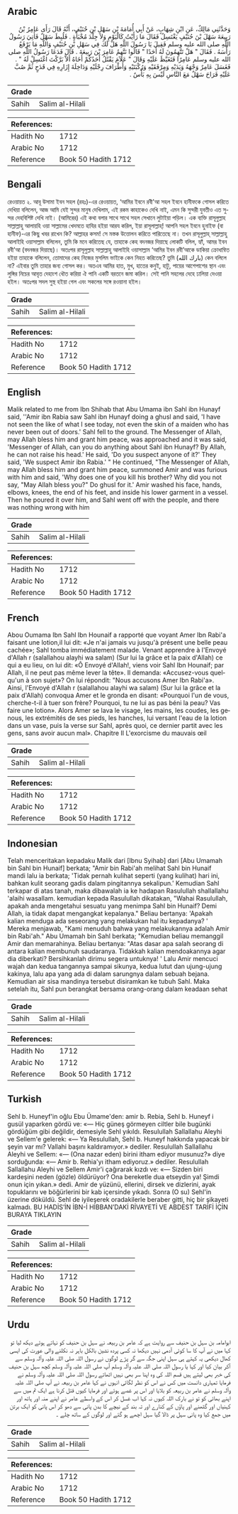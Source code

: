 ## Arabic


<div dir="rtl" lang="ar" style={{fontSize:'larger',backgroundColor:'#f8f9fa',padding:20}}>
وَحَدَّثَنِي مَالِكٌ، عَنِ ابْنِ شِهَابٍ، عَنْ أَبِي أُمَامَةَ بْنِ سَهْلِ بْنِ حُنَيْفٍ، أَنَّهُ قَالَ رَأَى عَامِرُ بْنُ رَبِيعَةَ سَهْلَ بْنَ حُنَيْفٍ يَغْتَسِلُ فَقَالَ مَا رَأَيْتُ كَالْيَوْمِ وَلاَ جِلْدَ مُخْبَأَةٍ ‏.‏ فَلُبِطَ سَهْلٌ فَأُتِيَ رَسُولُ اللَّهِ صلى الله عليه وسلم فَقِيلَ يَا رَسُولَ اللَّهِ هَلْ لَكَ فِي سَهْلِ بْنِ حُنَيْفٍ وَاللَّهِ مَا يَرْفَعُ رَأْسَهُ ‏.‏ فَقَالَ ‏"‏ هَلْ تَتَّهِمُونَ لَهُ أَحَدًا ‏"‏ قَالُوا نَتَّهِمُ عَامِرَ بْنَ رَبِيعَةَ ‏.‏ قَالَ فَدَعَا رَسُولُ اللَّهِ صلى الله عليه وسلم عَامِرًا فَتَغَيَّظَ عَلَيْهِ وَقَالَ ‏"‏ عَلاَمَ يَقْتُلُ أَحَدُكُمْ أَخَاهُ أَلاَّ بَرَّكْتَ اغْتَسِلْ لَهُ ‏"‏ ‏.‏ فَغَسَلَ عَامِرٌ وَجْهَهُ وَيَدَيْهِ وَمِرْفَقَيْهِ وَرُكْبَتَيْهِ وَأَطْرَافَ رِجْلَيْهِ وَدَاخِلَةَ إِزَارِهِ فِي قَدَحٍ ثُمَّ صُبَّ عَلَيْهِ فَرَاحَ سَهْلٌ مَعَ النَّاسِ لَيْسَ بِهِ بَأْسٌ ‏.‏
</div>
<div style={{backgroundColor:'#f8f9fa',padding:20, marginBottom: 10}}><table> <thead> <tr> <th>Grade</th> <th></th> </tr> </thead> <tbody> <tr><td>Sahih</td><td>Salim al-Hilali</td></tr></tbody></table><table> <thead> <tr> <th>References:</th> <th></th> </tr> </thead> <tbody><tr><td>Hadith No</td><td>1712</td></tr><tr><td>Arabic No</td><td>1712</td></tr><tr><td>Reference</td><td>Book 50 Hadith 1712</td></tr></tbody></table></div>

## Bengali


<div dir="ltr" lang="bn" style={{fontSize:'larger',backgroundColor:'#f8f9fa',padding:20}}>
রেওয়ায়ত ২. আবূ উসামা ইবন সহল (রহঃ)-এর রেওয়ায়ত, ‘আমির ইবনে রবী'আ সহল ইবনে হানীফকে গোসল করিতে দেখিয়া বলিলেন, আজ আমি যেই সুন্দর মানুষ দেখিলাম, এই রকম কাহাকেও দেখি নাই, এমন কি সুন্দরী যুবতীও এত সুন্দর দেহবিশিষ্ট দেখি নাই। (আমিরের) এই কথা বলার সাথে সাথে সহল সেখানে লুটাইয়া পড়িল। এক ব্যক্তি রাসূলুল্লাহ সাল্লাল্লাহু আলায়হি ওয়া সাল্লামের খেদমতে হাযির হইয়া আরয করিল, ইয়া রাসূলাল্লাহ্! আপনি সহল ইবনে হুনাইফ (বা হানীফ)-এর কিছু খবর রাখেন কি? আল্লাহর কসম! সে মস্তক উত্তোলন করিতে পারিতেছে না। তখন রাসূলুল্লাহ্ সাল্লাল্লাহু আলাইহি ওয়াসাল্লাম বলিলেন, তুমি কি মনে করিতেছ যে, তাহাকে কেহ বদনজর দিয়াছে লোকটি বলিল, হ্যাঁ, আমর ইবন রবী'আ (বদনজর দিয়াছে)। অতঃপর রাসূলুল্লাহ সাল্লাল্লাহু আলাইহি ওয়াসাল্লাম ‘আমির ইবন রবী’আকে ডাকিয়া ক্রোধান্বিত হইয়া তাহাকে বলিলেন, তোমাদের কেহ নিজের মুসলিম ভাইকে কেন নিহত করিতেছ? তুমি (بارك الله) কেন বলিলে না? এইবার তুমি তাহার জন্য গোসল কর। অতএব আমির হাত, মুখ, হাতের কনুই, হাটু, পায়ের আশেপাশের স্থান এবং লুঙ্গির নিচের আবৃত দেহাংশ ধৌত করিয়া ঐ পানি একটি বরতনে জমা করিল। সেই পানি সহলের দেহে ঢালিয়া দেওয়া হইল। অতঃপর সদল সুস্থ হইয়া গেল এবং সকলের সঙ্গে রওয়ানা হইল।
</div>
<div style={{backgroundColor:'#f8f9fa',padding:20, marginBottom: 10}}><table> <thead> <tr> <th>Grade</th> <th></th> </tr> </thead> <tbody> <tr><td>Sahih</td><td>Salim al-Hilali</td></tr></tbody></table><table> <thead> <tr> <th>References:</th> <th></th> </tr> </thead> <tbody><tr><td>Hadith No</td><td>1712</td></tr><tr><td>Arabic No</td><td>1712</td></tr><tr><td>Reference</td><td>Book 50 Hadith 1712</td></tr></tbody></table></div>

## English


<div dir="ltr" lang="en" style={{fontSize:'larger',backgroundColor:'#f8f9fa',padding:20}}>
Malik related to me from Ibn Shihab that Abu Umama ibn Sahl ibn Hunayf said, ''Amir ibn Rabia saw Sahl ibn Hunayf doing a ghusl and said, 'I have not seen the like of what I see today, not even the skin of a maiden who has never been out of doors.' Sahl fell to the ground. The Messenger of Allah, may Allah bless him and grant him peace, was approached and it was said, 'Messenger of Allah, can you do anything about Sahl ibn Hunayf? By Allah, he can not raise his head.' He said, 'Do you suspect anyone of it?' They said, 'We suspect Amir ibn Rabia.' " He continued, "The Messenger of Allah, may Allah bless him and grant him peace, summoned Amir and was furious with him and said, 'Why does one of you kill his brother? Why did you not say, "May Allah bless you?" Do ghusl for it.' Amir washed his face, hands, elbows, knees, the end of his feet, and inside his lower garment in a vessel. Then he poured it over him, and Sahl went off with the people, and there was nothing wrong with him
</div>
<div style={{backgroundColor:'#f8f9fa',padding:20, marginBottom: 10}}><table> <thead> <tr> <th>Grade</th> <th></th> </tr> </thead> <tbody> <tr><td>Sahih</td><td>Salim al-Hilali</td></tr></tbody></table><table> <thead> <tr> <th>References:</th> <th></th> </tr> </thead> <tbody><tr><td>Hadith No</td><td>1712</td></tr><tr><td>Arabic No</td><td>1712</td></tr><tr><td>Reference</td><td>Book 50 Hadith 1712</td></tr></tbody></table></div>

## French


<div dir="ltr" lang="fr" style={{fontSize:'larger',backgroundColor:'#f8f9fa',padding:20}}>
Abou Oumama Ibn Sahl Ibn Hounaif a rapporté que voyant Amer Ibn Rabi'a faisant une lotion,il lui dit: «Je n'ai jamais vu jusqu'à présent une belle peau cachée»; Sahl tomba immédiatement malade. Venant apprendre à l'Envoyé d'Allah r (salallahou alayhi wa salam) (Sur lui la grâce et la paix d'Allah) ce qui a eu lieu, on lui dit: «Ô Envoyé d'Allah!, viens voir Sahl Ibn Hounaif; par Allah, il ne peut pas même lever la tête». Il demanda: «Accusez-vous quelqu'un à son sujet»? On lui répondit: "Nous accusons Amer Ibn Rabi'a». Ainsi, l'Envoyé d'Allah r (salallahou alayhi wa salam) (Sur lui la grâce et la paix d'Allah) convoqua Amer et le gronda en disant: «Pourquoi l'un de vous, cherche-t-il à tuer son frère? Pourquoi, tu ne lui as pas béni la peau? Vas faire une lotion». Alors Amer se lava le visage, les mains, les coudes, les genous, les extrémités de ses pieds, les hanches, lui versant l'eau de la lotion dans un vase, puis la verse sur Sahl, après quoi, ce dernier partit avec les gens, sans avoir aucun mal». Chapitre II L'exorcisme du mauvais œil
</div>
<div style={{backgroundColor:'#f8f9fa',padding:20, marginBottom: 10}}><table> <thead> <tr> <th>Grade</th> <th></th> </tr> </thead> <tbody> <tr><td>Sahih</td><td>Salim al-Hilali</td></tr></tbody></table><table> <thead> <tr> <th>References:</th> <th></th> </tr> </thead> <tbody><tr><td>Hadith No</td><td>1712</td></tr><tr><td>Arabic No</td><td>1712</td></tr><tr><td>Reference</td><td>Book 50 Hadith 1712</td></tr></tbody></table></div>

## Indonesian


<div dir="ltr" lang="id" style={{fontSize:'larger',backgroundColor:'#f8f9fa',padding:20}}>
Telah menceritakan kepadaku Malik dari [Ibnu Syihab] dari [Abu Umamah bin Sahl bin Hunaif] berkata; "Amir bin Rabi'ah melihat Sahl bin Hunaif mandi lalu ia berkata; 'Tidak pernah kulihat seperti (yang kulihat) hari ini, bahkan kulit seorang gadis dalam pingitannya sekalipun.' Kemudian Sahl terkapar di atas tanah, maka dibawalah ia ke hadapan Rasulullah shallallahu 'alaihi wasallam. kemudian kepada Rasulullah dikatakan, "Wahai Rasulullah, apakah anda mengetahui sesuatu yang menimpa Sahl bin Hunaif? Demi Allah, ia tidak dapat mengangkat kepalanya." Beliau bertanya: 'Apakah kalian menduga ada seseorang yang melakukan hal itu kepadanya? ' Mereka menjawab, "Kami menuduh bahwa yang melakukannya adalah Amir bin Rabi'ah." Abu Umamah bin Sahl berkata; "Kemudian beliau memanggil Amir dan memarahinya. Beliau bertanya: "Atas dasar apa salah seorang di antara kalian membunuh saudaranya. Tidakkah kalian mendoakannya agar dia diberkati? Bersihkanlah dirimu segera untuknya! ' Lalu Amir mencuci wajah dan kedua tangannya sampai sikunya, kedua lutut dan ujung-ujung kakinya, lalu apa yang ada di dalam sarungnya dalam sebuah bejana. Kemudian air sisa mandinya tersebut disiramkan ke tubuh Sahl. Maka setelah itu, Sahl pun berangkat bersama orang-orang dalam keadaan sehat
</div>
<div style={{backgroundColor:'#f8f9fa',padding:20, marginBottom: 10}}><table> <thead> <tr> <th>Grade</th> <th></th> </tr> </thead> <tbody> <tr><td>Sahih</td><td>Salim al-Hilali</td></tr></tbody></table><table> <thead> <tr> <th>References:</th> <th></th> </tr> </thead> <tbody><tr><td>Hadith No</td><td>1712</td></tr><tr><td>Arabic No</td><td>1712</td></tr><tr><td>Reference</td><td>Book 50 Hadith 1712</td></tr></tbody></table></div>

## Turkish


<div dir="ltr" lang="tr" style={{fontSize:'larger',backgroundColor:'#f8f9fa',padding:20}}>
Sehl b. Huneyf'in oğlu Ebu Ümame'den: amir b. Rebia, Sehl b. Huneyf i gusül yaparken gördü ve: «— Hiç güneş görmeyen ciltler bile bugünki gördüğüm gibi de­ğildir, demesiyle Sehl yıkıldı. Resulullah Sallallahu Aleyhi ve Sellem'e gelerek: «— Ya Resulullah, Sehl b. Huneyf hakkında yapacak bir şeyin var mı? Vallahi başını kaldıramıyor.» dediler. Resulullah Sallallahu Aleyhi ve Sellem: «— (Ona nazar eden) birini itham ediyor musunuz?» diye sorduğunda: «— Amir b. Rehia'yı itham ediyoruz.» dediler. Resulullah Sallallahu Aleyhi ve Sellem Amir'i çağırarak kızdı ve: «— Sizden biri kardeşini neden (gözle) öldürüyor? Ona bereketle dua etseydin ya! Şimdi onun için yıkan.» dedi. Amir de yüzünü, ellerini, dirsek ve dizlerini, ayak topuklarını ve böğürlerini bir kab içersinde yıkadı. Sonra (O su) Sehl'in üzerine döküldü. Sehl de iyileşerek oradakilerle beraber gitti, hiç bir şikayeti kalmadı. BU HADİS’İN İBN-İ HİBBAN’DAKİ RİVAYETİ VE ABDEST TARİFİ İÇİN BURAYA TIKLAYIN
</div>
<div style={{backgroundColor:'#f8f9fa',padding:20, marginBottom: 10}}><table> <thead> <tr> <th>Grade</th> <th></th> </tr> </thead> <tbody> <tr><td>Sahih</td><td>Salim al-Hilali</td></tr></tbody></table><table> <thead> <tr> <th>References:</th> <th></th> </tr> </thead> <tbody><tr><td>Hadith No</td><td>1712</td></tr><tr><td>Arabic No</td><td>1712</td></tr><tr><td>Reference</td><td>Book 50 Hadith 1712</td></tr></tbody></table></div>

## Urdu


<div dir="rtl" lang="ur" style={{fontSize:'larger',backgroundColor:'#f8f9fa',padding:20}}>
ابوامامہ بن سہل بن حنیف سے روایت ہے کہ عامر بن ربیعہ نے سہل بن حنیف کو نہاتے ہوئے دیکھ لیا تو کہا میں نے آپ کا سا کوئی آدمی نہیں دیکھا نہ کسی پردہ نشین بالکل باہر نہ نکلنے والی عورت کی ایسی کھال دیکھی یہ کہتے ہی سہل اپنی جگہ سے گر پڑے لوگوں نے رسول اللہ صلی اللہ علیہ وآلہ وسلم سے آکر بیان کیا اور کہا یا رسول اللہ صلی اللہ علیہ وآلہ وسلم آپ صلی اللہ علیہ وآلہ وسلم کچھ سہل بن حنیف کی خبر بھی لیتے ہیں قسم اللہ کی وہ اپنا سر بھی نہیں اٹھاتے رسول اللہ صلی اللہ علیہ وآلہ وسلم نے فرمایا تمہاری دانست میں کس نے اس کو نظر لگائی انہوں نے کہا عامر بن ربیعہ نے آپ صلی اللہ علیہ وآلہ وسلم نے عامر بن ربیعہ کو بلایا اور اس پر غصے ہوئے اور فرمایا کیوں قتل کرنا ہے ایک تم میں سے اپنے بھائی کو تو نے بارک اللہ کیوں نہ کہا اب غسل کر اس کے واسطے عامر نے اپنے منہ اور ہاتھ اور کہنیاں اور گٹھنے اور پاؤں کے کنارے اور تہ بند کے نیچے کا بدن پانی سے دھو کر اس پانی کو ایک برتن میں جمع کیا وہ پانی سہل پر ڈالا گیا سہل اچھے ہو گئے اور لوگوں کے ساتھ چلے ۔
</div>
<div style={{backgroundColor:'#f8f9fa',padding:20, marginBottom: 10}}><table> <thead> <tr> <th>Grade</th> <th></th> </tr> </thead> <tbody> <tr><td>Sahih</td><td>Salim al-Hilali</td></tr></tbody></table><table> <thead> <tr> <th>References:</th> <th></th> </tr> </thead> <tbody><tr><td>Hadith No</td><td>1712</td></tr><tr><td>Arabic No</td><td>1712</td></tr><tr><td>Reference</td><td>Book 50 Hadith 1712</td></tr></tbody></table></div>